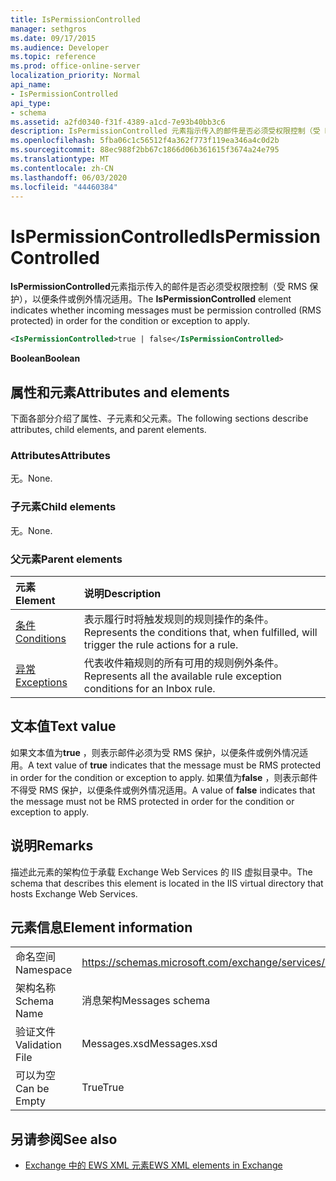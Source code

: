 ```yaml
---
title: IsPermissionControlled
manager: sethgros
ms.date: 09/17/2015
ms.audience: Developer
ms.topic: reference
ms.prod: office-online-server
localization_priority: Normal
api_name:
- IsPermissionControlled
api_type:
- schema
ms.assetid: a2fd0340-f31f-4389-a1cd-7e93b40bb3c6
description: IsPermissionControlled 元素指示传入的邮件是否必须受权限控制（受 RMS 保护），以便条件或例外情况适用。
ms.openlocfilehash: 5fba06c1c56512f4a362f773f119ea346a4c0d2b
ms.sourcegitcommit: 88ec988f2bb67c1866d06b361615f3674a24e795
ms.translationtype: MT
ms.contentlocale: zh-CN
ms.lasthandoff: 06/03/2020
ms.locfileid: "44460384"
---
```

# <a name="ispermissioncontrolled"></a><span data-ttu-id="cd874-103">IsPermissionControlled</span><span class="sxs-lookup"><span data-stu-id="cd874-103">IsPermissionControlled</span></span>

<span data-ttu-id="cd874-104">**IsPermissionControlled**元素指示传入的邮件是否必须受权限控制（受 RMS 保护），以便条件或例外情况适用。</span><span class="sxs-lookup"><span data-stu-id="cd874-104">The **IsPermissionControlled** element indicates whether incoming messages must be permission controlled (RMS protected) in order for the condition or exception to apply.</span></span> 
  
```XML
<IsPermissionControlled>true | false</IsPermissionControlled>
```

 <span data-ttu-id="cd874-105">**Boolean**</span><span class="sxs-lookup"><span data-stu-id="cd874-105">**Boolean**</span></span>
## <a name="attributes-and-elements"></a><span data-ttu-id="cd874-106">属性和元素</span><span class="sxs-lookup"><span data-stu-id="cd874-106">Attributes and elements</span></span>

<span data-ttu-id="cd874-107">下面各部分介绍了属性、子元素和父元素。</span><span class="sxs-lookup"><span data-stu-id="cd874-107">The following sections describe attributes, child elements, and parent elements.</span></span>
  
### <a name="attributes"></a><span data-ttu-id="cd874-108">Attributes</span><span class="sxs-lookup"><span data-stu-id="cd874-108">Attributes</span></span>

<span data-ttu-id="cd874-109">无。</span><span class="sxs-lookup"><span data-stu-id="cd874-109">None.</span></span>
  
### <a name="child-elements"></a><span data-ttu-id="cd874-110">子元素</span><span class="sxs-lookup"><span data-stu-id="cd874-110">Child elements</span></span>

<span data-ttu-id="cd874-111">无。</span><span class="sxs-lookup"><span data-stu-id="cd874-111">None.</span></span>
  
### <a name="parent-elements"></a><span data-ttu-id="cd874-112">父元素</span><span class="sxs-lookup"><span data-stu-id="cd874-112">Parent elements</span></span>

|<span data-ttu-id="cd874-113">**元素**</span><span class="sxs-lookup"><span data-stu-id="cd874-113">**Element**</span></span>|<span data-ttu-id="cd874-114">**说明**</span><span class="sxs-lookup"><span data-stu-id="cd874-114">**Description**</span></span>|
|:-----|:-----|
|[<span data-ttu-id="cd874-115">条件</span><span class="sxs-lookup"><span data-stu-id="cd874-115">Conditions</span></span>](conditions.md) <br/> |<span data-ttu-id="cd874-116">表示履行时将触发规则的规则操作的条件。</span><span class="sxs-lookup"><span data-stu-id="cd874-116">Represents the conditions that, when fulfilled, will trigger the rule actions for a rule.</span></span>  <br/> |
|[<span data-ttu-id="cd874-117">异常</span><span class="sxs-lookup"><span data-stu-id="cd874-117">Exceptions</span></span>](exceptions.md) <br/> |<span data-ttu-id="cd874-118">代表收件箱规则的所有可用的规则例外条件。</span><span class="sxs-lookup"><span data-stu-id="cd874-118">Represents all the available rule exception conditions for an Inbox rule.</span></span>  <br/> |
   
## <a name="text-value"></a><span data-ttu-id="cd874-119">文本值</span><span class="sxs-lookup"><span data-stu-id="cd874-119">Text value</span></span>

<span data-ttu-id="cd874-120">如果文本值为**true** ，则表示邮件必须为受 RMS 保护，以便条件或例外情况适用。</span><span class="sxs-lookup"><span data-stu-id="cd874-120">A text value of **true** indicates that the message must be RMS protected in order for the condition or exception to apply.</span></span> <span data-ttu-id="cd874-121">如果值为**false** ，则表示邮件不得受 RMS 保护，以便条件或例外情况适用。</span><span class="sxs-lookup"><span data-stu-id="cd874-121">A value of **false** indicates that the message must not be RMS protected in order for the condition or exception to apply.</span></span> 
  
## <a name="remarks"></a><span data-ttu-id="cd874-122">说明</span><span class="sxs-lookup"><span data-stu-id="cd874-122">Remarks</span></span>

<span data-ttu-id="cd874-123">描述此元素的架构位于承载 Exchange Web Services 的 IIS 虚拟目录中。</span><span class="sxs-lookup"><span data-stu-id="cd874-123">The schema that describes this element is located in the IIS virtual directory that hosts Exchange Web Services.</span></span>
  
## <a name="element-information"></a><span data-ttu-id="cd874-124">元素信息</span><span class="sxs-lookup"><span data-stu-id="cd874-124">Element information</span></span>

|||
|:-----|:-----|
|<span data-ttu-id="cd874-125">命名空间</span><span class="sxs-lookup"><span data-stu-id="cd874-125">Namespace</span></span>  <br/> |https://schemas.microsoft.com/exchange/services/2006/messages  <br/> |
|<span data-ttu-id="cd874-126">架构名称</span><span class="sxs-lookup"><span data-stu-id="cd874-126">Schema Name</span></span>  <br/> |<span data-ttu-id="cd874-127">消息架构</span><span class="sxs-lookup"><span data-stu-id="cd874-127">Messages schema</span></span>  <br/> |
|<span data-ttu-id="cd874-128">验证文件</span><span class="sxs-lookup"><span data-stu-id="cd874-128">Validation File</span></span>  <br/> |<span data-ttu-id="cd874-129">Messages.xsd</span><span class="sxs-lookup"><span data-stu-id="cd874-129">Messages.xsd</span></span>  <br/> |
|<span data-ttu-id="cd874-130">可以为空</span><span class="sxs-lookup"><span data-stu-id="cd874-130">Can be Empty</span></span>  <br/> |<span data-ttu-id="cd874-131">True</span><span class="sxs-lookup"><span data-stu-id="cd874-131">True</span></span>  <br/> |
   
## <a name="see-also"></a><span data-ttu-id="cd874-132">另请参阅</span><span class="sxs-lookup"><span data-stu-id="cd874-132">See also</span></span>



- [<span data-ttu-id="cd874-133">Exchange 中的 EWS XML 元素</span><span class="sxs-lookup"><span data-stu-id="cd874-133">EWS XML elements in Exchange</span></span>](ews-xml-elements-in-exchange.md)

